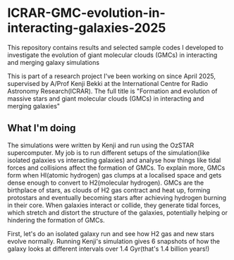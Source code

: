 # ICRAR-GMC-evolution-in-interacting-galaxies-2025
This repository contains results and selected sample codes I developed to investigate the evolution of giant molecular clouds (GMCs) in interacting and merging galaxy simulations

This is part of a research project I've been working on since April 2025, supervised by A/Prof Kenji Bekki at the International Centre for Radio Astronomy Research(ICRAR). The full title is "Formation and evolution of massive stars and giant molecular clouds (GMCs) in interacting and merging galaxies"

## What I'm doing
The simulations were written by Kenji and run using the OzSTAR supercomputer. My job is to run different setups of the simulation(like isolated galaxies vs interacting galaxies) and analyse how things like tidal forces and collisions affect the formation of GMCs. To explain more, GMCs form when HI(atomic hydrogen) gas clumps at a localised space and gets dense enough to convert to H2(molecular hydrogen). GMCs are the birthplace of stars, as clouds of H2 gas contract and heat up, forming protostars and eventually becoming stars after achieving hydrogen burning in their core. When galaxies interact or collide, they generate tidal forces, which stretch and distort the structure of the galaxies, potentially helping or hindering the formation of GMCs.

First, let's do an isolated galaxy run and see how H2 gas and new stars evolve normally. Running Kenji's simulation gives 6 snapshots of how the galaxy looks at different intervals over 1.4 Gyr(that's 1.4 billion years!)
